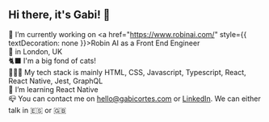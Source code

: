 ## Hi there, it's Gabi! 👋

🔭 I’m currently working on <a href="https://www.robinai.com/" style={{ textDecoration: none }}>Robin AI</a> as a Front End Engineer<br/>
📍 in London, UK<br/>
🐈‍⬛ I'm a big fond of cats!<br/>
👩🏻‍💻 My tech stack is mainly HTML, CSS, Javascript, Typescript, React, React Native, Jest, GraphQL<br/>
📲 I’m learning React Native<br/>
📪 You can contact me on hello@gabicortes.com or <a href="https://www.linkedin.com/in/gabicortes/">LinkedIn</a>. We can either talk in 🇪🇸 or 🇬🇧
